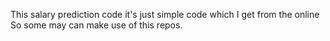 This salary prediction code it's just simple code which I get from the online
So some may can make use of this repos.
